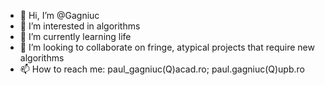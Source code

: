 - 👋 Hi, I’m @Gagniuc
- 👀 I’m interested in algorithms
- 🌱 I’m currently learning life
- 💞️ I’m looking to collaborate on fringe, atypical projects that require new algorithms
- 📫 How to reach me: paul_gagniuc(Q)acad.ro; paul.gagniuc(Q)upb.ro

<!---
Gagniuc/Gagniuc is a ✨ special ✨ repository because its `README.md` (this file) appears on your GitHub profile.
You can click the Preview link to take a look at your changes.
--->
